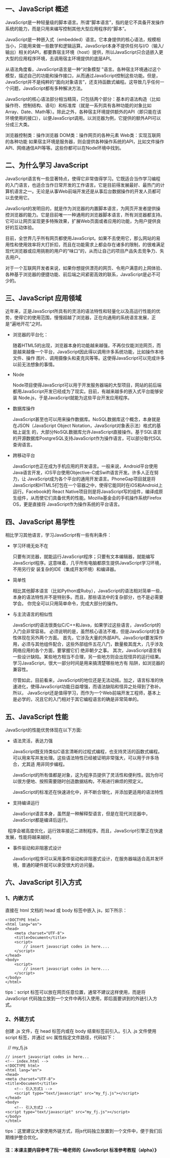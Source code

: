 ## 一、JavaScript 概述

JavaScript是一种轻量级的脚本语言。所谓“脚本语言”，指的是它不具备开发操作系统的能力，而是只用来编写控制其他大型应用程序的“脚本”。

JavaScript是一种嵌入式（embedded）语言。它本身提供的核心语法，规模相当小，只能用来做一些数学和逻辑运算。JavaScript本身不提供任何与I/O（输入/输出）相关的API，都要靠宿主环境（host）提供，所以JavaScript只合适嵌入更大型的应用程序环境，去调用宿主环境提供的底层API。

从语法角度看，JavaScript语言是一种“对象模型 ”语言。各种宿主环境通过这个模型，描述自己的功能和操作接口，从而通过JavaScript控制这些功能。但是，JavaScript并不是纯粹的“面向对象语言”，还支持函数式编程。这导致几乎任何一个问题，JavaScript都有多种解决方法。

JavaScript的核心语法部分相当精简，只包括两个部分：基本的语法构造（比如操作符、控制结构、语句）和标准库（就是一系列具有各种功能的对象比如Array、Date、Math等）。除此之外，各种宿主环境提供额外的API（即只能在该环境使用的接口），以便JavaScript调用。以浏览器为例，它提供的额外API可以分成三大类。

浏览器控制类：操作浏览器
DOM类：操作网页的各种元素
Web类：实现互联网的各种功能
如果宿主环境是服务器，则会提供各种操作系统的API，比如文件操作API、网络通信API等等。这些你都可以在Node环境中找到。

## 二、为什么学习 JavaScript

JavaScript语言有一些显著特点，使得它非常值得学习。它既适合当作学习编程的入门语言，也适合当作日常开发的工作语言。它是目前得发展最好、最热门的计算机语言之一。无论是从事Web前端开发还是从事后台数据操作的开发人员都可以去使用它。

JavaScript的发明目的，就是作为浏览器的内置脚本语言，为网页开发者提供操控浏览器的能力。它是目前唯一一种通用的浏览器脚本语言，所有浏览器都支持。它可以让网页呈现更多特殊效果，扩展Web页面或者应用的功能，为用户提供良好的互动体验。

目前，全世界几乎所有网页都使用JavaScript。如果不去使用它，那么网站的易用性和使用效率将大打折扣，而且在功能需求上都会存在诸多的限制，的很难满足现代浏览器或应用挑剔的用户的“味口”的，从而让自己的项目产品失去竞争力、失去用户。

对于一个互联网开发者来说，如果你想提供漂亮的网页、令用户满意的上网体验、各种基于浏览器的便捷功能、前后端之间紧密高效的联系，JavaScript是必不可少的。

## 三、JavaScript 应用领域

近年来，正是JavaScript所具有的灵活的语法特性和轻量化以及高运行性能的优势，使得它的使用范围，慢慢超越了浏览器，正在向通用的系统语言发展，正是“遍地开花”之时。

- 浏览器的平台化：

    随着HTML5的出现，浏览器本身的功能越来越强，不再仅仅能浏览网页，而是越来越像一个平台，JavaScript因此得以调用许多系统功能，比如操作本地文件、操作     图片、调用摄像头和麦克风等等。这使得JavaScript可以完成许多以前无法想象的事情。
    
 - Node

    Node项目使得JavaScript可以用于开发服务器端的大型项目，网站的前后端都用JavaScript开发已经成为了现实。目前，有越来越多的嵌入式平台能够安装           Node.js，于是JavaScript就能为这些平台开发应用程序。
    
  - 数据库操作

    JavaScript甚至也可以用来操作数据库。NoSQL数据库这个概念，本身就是在JSON（JavaScript Object Notation，JavaScript对象表示法）格式的基础上诞生     的，大部分NoSQL数据库允许JavaScript直接操作。基于SQL语言的开源数据库PostgreSQL支持JavaScript作为操作语言，可以部分取代SQL查询语言。
    
  - 跨移动平台

    JavaScript也正在成为手机应用的开发语言。一般来说，Android平台使用Java语言开发，iOS平台使用Objective-C或Swift语言开发。许多人正在努力，让         JavaScript成为各个平台的通用开发语言。PhoneGap项目就是将JavaScript和HTML5打包在一个容器之中，使得它能同时在iOS和Android上运行。Facebook的       React Native项目则是将JavaScript写的组件，编译成原生组件，从而使它们具备优秀的性能。Mozilla基金会的手机操作系统Firefox OS，更是直接将           JavaScript作为操作系统的平台语言。
    
## 四、JavaScript 易学性

相比学习其他语言，学习JavaScript有一些有利条件：

  - 学习环境无处不在

    只要有浏览器，就能运行JavaScript程序；只要有文本编辑器，就能编写JavaScript程序。这意味着，几乎所有电脑都原生提供JavaScript学习环境，不用另行安     装复杂的IDE（集成开发环境）和编译器。

  - 简单性

    相比其他脚本语言（比如Python或Ruby），JavaScript的语法相对简单一些，本身的语法特性并不是特别多。而且，那些语法中的复杂部分，也不是必需要学会。     你完全可以只用简单命令，完成大部分的操作。

  - 与主流语言的相似性

    JavaScript的语法很类似C/C++和Java，如果学过这些语言，JavaScript的入门会非常容易。
    必须说明的是，虽然核心语法不难，但是JavaScript的复杂性体现在另外两个方面。
    首先，它涉及大量的外部API。JavaScript要发挥作用，必须与其他组件配合，这些外部组件五花八门，数量极其庞大，几乎涉及网络应用的各个方面，要掌握它们     绝非朝夕之事。
    其次，JavaScript语言有一些设计缺陷。某些地方相当不合理，另一些地方则会出现怪异的运行结果。学习JavaScript，很大一部分时间是用来搞清楚哪些地方有     陷阱，如浏览器的兼容性。

    尽管如此，目前看来，JavaScript的地位还是无法动摇。加之，语言标准的快速进化，使得JavaScript功能日益增强，而语法缺陷和怪异之处得到了弥补。所以，     JavaScript还是值得学习，而作为一个Web前端开发工程师，基本上是必学的，况且它的入门相对于其它编程语言的确是非常简单的。
    
## 五、JavaScript 性能

JavaScript的性能优势体现在以下方面:

  - 语法灵活，表达力强

    JavaScript既支持类似C语言清晰的过程式编程，也支持灵活的函数式编程。可以用来写并发处理。这些语法特性已经被证明非常强大，可以用于许多场合，尤其适     用非同步编程。

    JavaScript的所有值都是对象，这为程序员提供了灵活性和便利性。因为你可以很方便地、按照需要随时创造数据结构，不用进行麻烦的预定义。

    JavaScript的标准还在快速进化中，并不断合理化，并添加更适用的语法特性

   - 支持编译运行

     JavaScript语言本身，虽然是一种解释型语言，但是在现代浏览器中，JavaScript都是编译后运行。
    
     程序会被高度优化，运行效率接近二进制程序。而且，JavaScript引擎正在快速发展，性能将越来越好。

   - 事件驱动和非阻塞式设计

     JavaScript程序可以采用事件驱动和非阻塞式设计，在服务器端适合高并发环境，普通的硬件就可以承受很大的访问量。
    
## 六、JavaScript 引入方式

### 1、内嵌方式

直接在 html 文档的 head 或 body 标签中嵌入 js，如下所示：

    <!DOCTYPE html>
    <html lang="en">
    <head>
	    <meta charset="UTF-8">
	    <title>Document</title>
        <script>
        	// insert javascript codes in here....
        </script>
    </head>
    <body>
        <script>
        	// insert javascript codes in here....
        </script>
    </body>
    </html>
    
 tips：script 标签可以放在网页任意位置，通常不建议这样使用，而是将 JavaScript 代码独立放到一个文件中再引入使用，即后面要讲到的外链引入方式。
 
 ### 2、外链方式
 
 创建 .js 文件，在 head 标签内或在 body 结束标签前引入。引入 .js 文件使用 script 标签，并通过 src 属性指定文件路径，代码如下：
 
    // my_fj.js

    // insert javascript codes in here...
    <!-- index.html -->
    <!DOCTYPE html>
    <html lang="en">
    <head>
	<meta charset="UTF-8">
	<title>Document</title>
        <!-- 引入方式1 -->
        <script type="text/javascript" src="my_fj.js"></script>
    </head>
    <body>
        <!-- 引入方式2 -->
	<script type="text/javascript" src="my_fj.js"></script>
    </body>
    </html>
    
 tips：这里建议大家使用外链方式，将js代码独立放置到一个文件中，便于我们后期维护整合优化。


#### 注：本课主要内容参考了阮一峰老师的《JavaScript 标准参考教程（alpha）》
